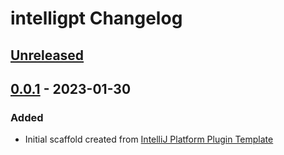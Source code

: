 <!-- Keep a Changelog guide -> https://keepachangelog.com -->

# intelligpt Changelog

## [Unreleased]

## [0.0.1] - 2023-01-30

### Added
- Initial scaffold created from [IntelliJ Platform Plugin Template](https://github.com/JetBrains/intellij-platform-plugin-template)

[Unreleased]: https://github.com/almarzn/intelligpt/compare/v0.0.1...HEAD
[0.0.1]: https://github.com/almarzn/intelligpt/commits/v0.0.1

